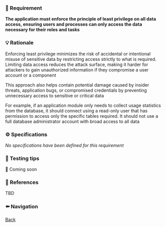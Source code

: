### 📌 Requirement

**The application must enforce the principle of least privilege on all data access, ensuring users and processes can only access the data necessary for their roles and tasks**


### 💡 Rationale 

Enforcing least privilege minimizes the risk of accidental or intentional misuse of sensitive data by restricting access strictly to what is required. Limiting data access reduces the attack surface, making it harder for attackers to gain unauthorized information if they compromise a user account or a component

This approach also helps contain potential damage caused by insider threats, application bugs, or compromised credentials by preventing unnecessary access to sensitive or critical data

For example, if an application module only needs to collect usage statistics from the database, it should connect using a read-only user that has permission to access only the specific tables required. It should not use a full database administrator account with broad access to all data


### ⚙️ Specifications 

_No specifications have been defined for this requirement_


### 🧪 Testing tips 

🚧 Coming soon


### 🔗 References 

TBD


### ⬅️ Navigation 

[Back](Readme.md)
